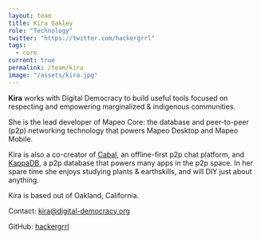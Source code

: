 ```yaml
---
layout: team
title: Kira Oakley
role: "Technology"
twitter: "https://twitter.com/hackergrrl"
tags:
  - core
current: true
permalink: /team/kira
image: "/assets/kira.jpg"
---
```


**Kira** works with Digital Democracy to build useful tools focused on
respecting and empowering marginalized & indigenous communities.

She is the lead developer of Mapeo Core: the database and peer-to-peer (p2p)
networking technology that powers Mapeo Desktop and Mapeo Mobile.

Kira is also a co-creator of [Cabal](https://cabal.chat), an offline-first p2p
chat platform, and [KappaDB](https://github.com/kappa-db), a p2p database that
powers many apps in the p2p space. In her spare time she enjoys studying plants
& earthskills, and will DIY just about anything.

Kira is based out of Oakland, California.

Contact: [kira@digital-democracy.org](mailto:kira@digital-democracy.org)

GitHub: [hackergrrl](https://github.com/noffle)

